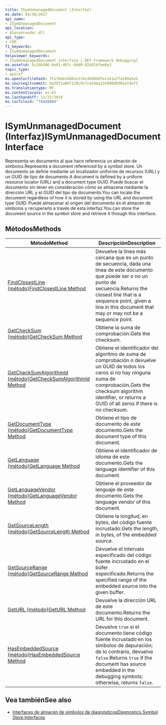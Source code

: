 ```yaml
---
title: ISymUnmanagedDocument (Interfaz)
ms.date: 03/30/2017
api_name:
- ISymUnmanagedDocument
api_location:
- diasymreader.dll
api_type:
- COM
f1_keywords:
- ISymUnmanagedDocument
helpviewer_keywords:
- ISymUnmanagedDocument interface [.NET Framework debugging]
ms.assetid: 5c26b366-6e81-467c-9dd0-02dd26fee0a3
topic_type:
- apiref
ms.openlocfilehash: 3fa7b6b19d81e374cdb09b07ec181a7f4249a5eb
ms.sourcegitcommit: 9a39f2a06f110c9c7ca54ba216900d038aa14ef3
ms.translationtype: MT
ms.contentlocale: es-ES
ms.lasthandoff: 11/23/2019
ms.locfileid: "74449094"
---
```

# <a name="isymunmanageddocument-interface"></a><span data-ttu-id="4df91-102">ISymUnmanagedDocument (Interfaz)</span><span class="sxs-lookup"><span data-stu-id="4df91-102">ISymUnmanagedDocument Interface</span></span>
<span data-ttu-id="4df91-103">Representa un documento al que hace referencia un almacén de símbolos.</span><span class="sxs-lookup"><span data-stu-id="4df91-103">Represents a document referenced by a symbol store.</span></span> <span data-ttu-id="4df91-104">Un documento se define mediante un localizador uniforme de recursos (URL) y un GUID de tipo de documento.</span><span class="sxs-lookup"><span data-stu-id="4df91-104">A document is defined by a uniform resource locator (URL) and a document type GUID.</span></span> <span data-ttu-id="4df91-105">Puede buscar el documento sin tener en consideración cómo se almacena mediante la dirección URL y el GUID del tipo de documento.</span><span class="sxs-lookup"><span data-stu-id="4df91-105">You can locate the document regardless of how it is stored by using the URL and document type GUID.</span></span> <span data-ttu-id="4df91-106">Puede almacenar el origen del documento en el almacén de símbolos y recuperarlo a través de esta interfaz.</span><span class="sxs-lookup"><span data-stu-id="4df91-106">You can store the document source in the symbol store and retrieve it through this interface.</span></span>  
  
## <a name="methods"></a><span data-ttu-id="4df91-107">Métodos</span><span class="sxs-lookup"><span data-stu-id="4df91-107">Methods</span></span>  
  
|<span data-ttu-id="4df91-108">Método</span><span class="sxs-lookup"><span data-stu-id="4df91-108">Method</span></span>|<span data-ttu-id="4df91-109">Descripción</span><span class="sxs-lookup"><span data-stu-id="4df91-109">Description</span></span>|  
|------------|-----------------|  
|[<span data-ttu-id="4df91-110">FindClosestLine (método)</span><span class="sxs-lookup"><span data-stu-id="4df91-110">FindClosestLine Method</span></span>](../../../../docs/framework/unmanaged-api/diagnostics/isymunmanageddocument-findclosestline-method.md)|<span data-ttu-id="4df91-111">Devuelve la línea más cercana que es un punto de secuencia, dada una línea de este documento que puede ser o no un punto de secuencia.</span><span class="sxs-lookup"><span data-stu-id="4df91-111">Returns the closest line that is a sequence point, given a line in this document that may or may not be a sequence point.</span></span>|  
|[<span data-ttu-id="4df91-112">GetCheckSum (método)</span><span class="sxs-lookup"><span data-stu-id="4df91-112">GetCheckSum Method</span></span>](../../../../docs/framework/unmanaged-api/diagnostics/isymunmanageddocument-getchecksum-method.md)|<span data-ttu-id="4df91-113">Obtiene la suma de comprobación.</span><span class="sxs-lookup"><span data-stu-id="4df91-113">Gets the checksum.</span></span>|  
|[<span data-ttu-id="4df91-114">GetCheckSumAlgorithmId (método)</span><span class="sxs-lookup"><span data-stu-id="4df91-114">GetCheckSumAlgorithmId Method</span></span>](../../../../docs/framework/unmanaged-api/diagnostics/isymunmanageddocument-getchecksumalgorithmid-method.md)|<span data-ttu-id="4df91-115">Obtiene el identificador del algoritmo de suma de comprobación o devuelve un GUID de todos los ceros si no hay ninguna suma de comprobación.</span><span class="sxs-lookup"><span data-stu-id="4df91-115">Gets the checksum algorithm identifier, or returns a GUID of all zeros if there is no checksum.</span></span>|  
|[<span data-ttu-id="4df91-116">GetDocumentType (método)</span><span class="sxs-lookup"><span data-stu-id="4df91-116">GetDocumentType Method</span></span>](../../../../docs/framework/unmanaged-api/diagnostics/isymunmanageddocument-getdocumenttype-method.md)|<span data-ttu-id="4df91-117">Obtiene el tipo de documento de este documento.</span><span class="sxs-lookup"><span data-stu-id="4df91-117">Gets the document type of this document.</span></span>|  
|[<span data-ttu-id="4df91-118">GetLanguage (método)</span><span class="sxs-lookup"><span data-stu-id="4df91-118">GetLanguage Method</span></span>](../../../../docs/framework/unmanaged-api/diagnostics/isymunmanageddocument-getlanguage-method.md)|<span data-ttu-id="4df91-119">Obtiene el identificador de idioma de este documento.</span><span class="sxs-lookup"><span data-stu-id="4df91-119">Gets the language identifier of this document.</span></span>|  
|[<span data-ttu-id="4df91-120">GetLanguageVendor (método)</span><span class="sxs-lookup"><span data-stu-id="4df91-120">GetLanguageVendor Method</span></span>](../../../../docs/framework/unmanaged-api/diagnostics/isymunmanageddocument-getlanguagevendor-method.md)|<span data-ttu-id="4df91-121">Obtiene el proveedor de lenguaje de este documento.</span><span class="sxs-lookup"><span data-stu-id="4df91-121">Gets the language vendor of this document.</span></span>|  
|[<span data-ttu-id="4df91-122">GetSourceLength (método)</span><span class="sxs-lookup"><span data-stu-id="4df91-122">GetSourceLength Method</span></span>](../../../../docs/framework/unmanaged-api/diagnostics/isymunmanageddocument-getsourcelength-method.md)|<span data-ttu-id="4df91-123">Obtiene la longitud, en bytes, del código fuente incrustado.</span><span class="sxs-lookup"><span data-stu-id="4df91-123">Gets the length, in bytes, of the embedded source.</span></span>|  
|[<span data-ttu-id="4df91-124">GetSourceRange (método)</span><span class="sxs-lookup"><span data-stu-id="4df91-124">GetSourceRange Method</span></span>](../../../../docs/framework/unmanaged-api/diagnostics/isymunmanageddocument-getsourcerange-method.md)|<span data-ttu-id="4df91-125">Devuelve el intervalo especificado del código fuente incrustado en el búfer especificado.</span><span class="sxs-lookup"><span data-stu-id="4df91-125">Returns the specified range of the embedded source into the given buffer.</span></span>|  
|[<span data-ttu-id="4df91-126">GetURL (método)</span><span class="sxs-lookup"><span data-stu-id="4df91-126">GetURL Method</span></span>](../../../../docs/framework/unmanaged-api/diagnostics/isymunmanageddocument-geturl-method.md)|<span data-ttu-id="4df91-127">Devuelve la dirección URL de este documento.</span><span class="sxs-lookup"><span data-stu-id="4df91-127">Returns the URL for this document.</span></span>|  
|[<span data-ttu-id="4df91-128">HasEmbeddedSource (método)</span><span class="sxs-lookup"><span data-stu-id="4df91-128">HasEmbeddedSource Method</span></span>](../../../../docs/framework/unmanaged-api/diagnostics/isymunmanageddocument-hasembeddedsource-method.md)|<span data-ttu-id="4df91-129">Devuelve `true` si el documento tiene código fuente incrustado en los símbolos de depuración; de lo contrario, devuelve `false`.</span><span class="sxs-lookup"><span data-stu-id="4df91-129">Returns `true` if the document has source embedded in the debugging symbols; otherwise, returns `false`.</span></span>|  
  
## <a name="see-also"></a><span data-ttu-id="4df91-130">Vea también</span><span class="sxs-lookup"><span data-stu-id="4df91-130">See also</span></span>

- [<span data-ttu-id="4df91-131">Interfaces de almacén de símbolos de diagnósticos</span><span class="sxs-lookup"><span data-stu-id="4df91-131">Diagnostics Symbol Store Interfaces</span></span>](../../../../docs/framework/unmanaged-api/diagnostics/diagnostics-symbol-store-interfaces.md)
